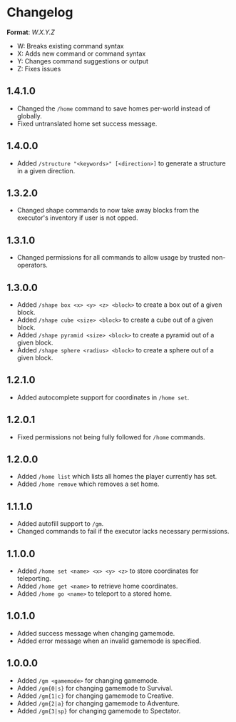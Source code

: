 # Changelog

**Format**: *W.X.Y.Z*
- W: Breaks existing command syntax
- X: Adds new command or command syntax
- Y: Changes command suggestions or output
- Z: Fixes issues

## 1.4.1.0
- Changed the `/home` command to save homes per-world instead of globally.
- Fixed untranslated home set success message.

## 1.4.0.0
- Added `/structure "<keywords>" [<direction>]` to generate a structure in a given direction.

## 1.3.2.0
- Changed shape commands to now take away blocks from the executor's inventory if user is not opped.

## 1.3.1.0
- Changed permissions for all commands to allow usage by trusted non-operators.

## 1.3.0.0
- Added `/shape box <x> <y> <z> <block>` to create a box out of a given block.
- Added `/shape cube <size> <block>` to create a cube out of a given block.
- Added `/shape pyramid <size> <block>` to create a pyramid out of a given block.
- Added `/shape sphere <radius> <block>` to create a sphere out of a given block.

## 1.2.1.0
- Added autocomplete support for coordinates in `/home set`.

## 1.2.0.1
- Fixed permissions not being fully followed for `/home` commands.

## 1.2.0.0
- Added `/home list` which lists all homes the player currently has set.
- Added `/home remove` which removes a set home.

## 1.1.1.0
- Added autofill support to `/gm`.
- Changed commands to fail if the executor lacks necessary permissions.

## 1.1.0.0
- Added `/home set <name> <x> <y> <z>` to store coordinates for teleporting.
- Added `/home get <name>` to retrieve home coordinates.
- Added `/home go <name>` to teleport to a stored home.

## 1.0.1.0
- Added success message when changing gamemode.
- Added error message when an invalid gamemode is specified.

## 1.0.0.0
- Added `/gm <gamemode>` for changing gamemode.
- Added `/gm{0|s}` for changing gamemode to Survival.
- Added `/gm{1|c}` for changing gamemode to Creative.
- Added `/gm{2|a}` for changing gamemode to Adventure.
- Added `/gm{3|sp}` for changing gamemode to Spectator.
